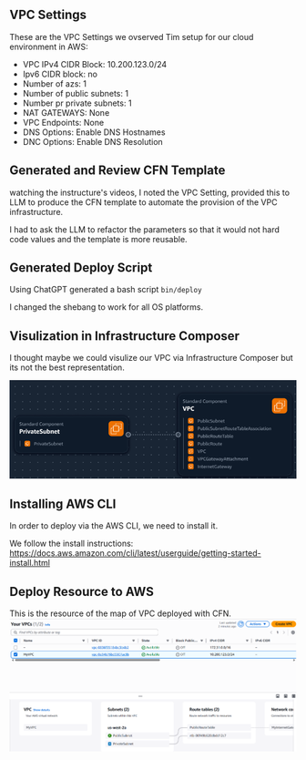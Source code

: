 
## VPC Settings

These are the VPC Settings we ovserved Tim setup for our cloud environment in AWS:

- VPC IPv4 CIDR Block: 10.200.123.0/24
- Ipv6 CIDR block: no
- Number of azs: 1
- Number of public subnets: 1
- Number pr private subnets: 1
- NAT GATEWAYS: None
- VPC Endpoints: None
- DNS Options: Enable DNS Hostnames
- DNC Options: Enable DNS Resolution

## Generated and Review CFN Template

watching the instructure's videos, I noted the VPC Setting, provided this to LLM to produce the CFN template to automate the provision of the VPC infrastructure.

I had to ask the LLM to refactor the parameters so that it would not hard code values and the template is more reusable.

## Generated Deploy Script

Using ChatGPT generated a bash script `bin/deploy` 

I changed the shebang to work for all OS platforms.

## Visulization in Infrastructure Composer

I thought maybe we could visulize our VPC via Infrastructure Composer but its not the best representation.

![](assets/aws_infr_composer.png)

## Installing AWS CLI

In order to deploy via the AWS CLI, we need to install it. 

We follow the install instructions: https://docs.aws.amazon.com/cli/latest/userguide/getting-started-install.html


## Deploy Resource to AWS

This is the resource of the map of VPC deployed with CFN.
![](assets/aws_vpc_resource_map.png)